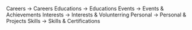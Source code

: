 Careers -> Careers
Educations -> Educations
Events -> Events & Achievements
Interests -> Interests & Volunterring
Personal -> Personal & Projects
Skills -> Skills & Certifications